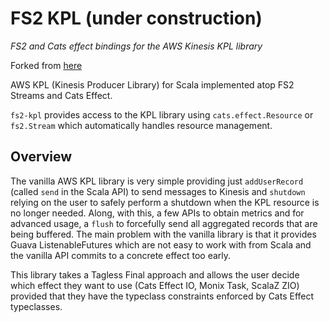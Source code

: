 # FS2 KPL (under construction)

_FS2 and Cats effect bindings for the AWS Kinesis KPL library_

Forked from [here](https://github.com/StreetContxt/kpl-scala)

AWS KPL (Kinesis Producer Library) for Scala implemented atop FS2 Streams and Cats Effect. 

`fs2-kpl` provides access to the KPL library using `cats.effect.Resource` or `fs2.Stream` which 
automatically handles resource management. 

## Overview 

The vanilla AWS KPL library is very simple providing just `addUserRecord` (called `send` in the Scala API) to send 
messages to Kinesis and `shutdown` relying on the user to safely perform a shutdown when the KPL resource is no longer 
needed. Along, with this, a few APIs to obtain metrics and for advanced usage, a `flush` to forcefully send all 
aggregated records that are being buffered. The main problem with the vanilla library is that it provides Guava 
ListenableFutures which are not easy to work with from Scala and the vanilla API commits to a concrete effect too early. 

This library takes a Tagless Final approach and allows the user decide which effect they want to use (Cats Effect IO, 
Monix Task, ScalaZ ZIO) provided that they have the typeclass constraints enforced by Cats Effect typeclasses. 
